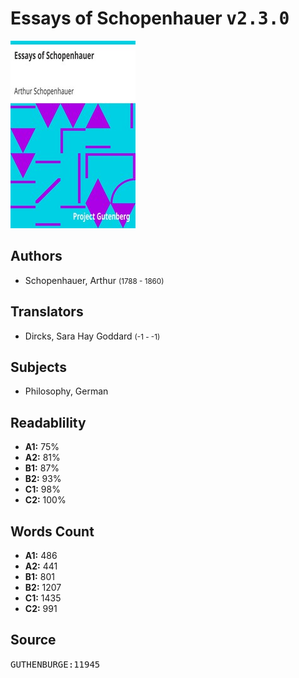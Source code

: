 # Essays of Schopenhauer <kbd>v2.3.0</kbd>

![](./cover.medium.jpg "")

## Authors


 - Schopenhauer, Arthur <small>(1788 - 1860)</small>

## Translators


 - Dircks, Sara Hay Goddard <small>(-1 - -1)</small>

## Subjects


 - Philosophy, German

## Readablility


 - **A1:** 75%
 - **A2:** 81%
 - **B1:** 87%
 - **B2:** 93%
 - **C1:** 98%
 - **C2:** 100%

## Words Count


 - **A1:** 486
 - **A2:** 441
 - **B1:** 801
 - **B2:** 1207
 - **C1:** 1435
 - **C2:** 991

## Source


<kbd>GUTHENBURGE:11945</kbd>
